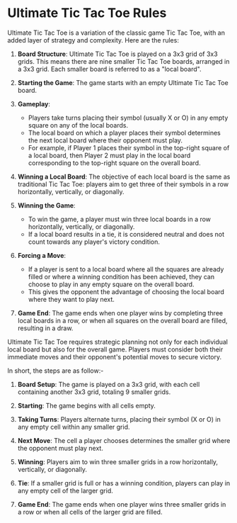 # Ultimate Tic Tac Toe Rules

Ultimate Tic Tac Toe is a variation of the classic game Tic Tac Toe, with an added layer of strategy and complexity. Here are the rules:

1. **Board Structure**: Ultimate Tic Tac Toe is played on a 3x3 grid of 3x3 grids. This means there are nine smaller Tic Tac Toe boards, arranged in a 3x3 grid. Each smaller board is referred to as a "local board".

2. **Starting the Game**: The game starts with an empty Ultimate Tic Tac Toe board.

3. **Gameplay**:

   - Players take turns placing their symbol (usually X or O) in any empty square on any of the local boards.
   - The local board on which a player places their symbol determines the next local board where their opponent must play.
   - For example, if Player 1 places their symbol in the top-right square of a local board, then Player 2 must play in the local board corresponding to the top-right square on the overall board.

4. **Winning a Local Board**: The objective of each local board is the same as traditional Tic Tac Toe: players aim to get three of their symbols in a row horizontally, vertically, or diagonally.
5. **Winning the Game**:

   - To win the game, a player must win three local boards in a row horizontally, vertically, or diagonally.
   - If a local board results in a tie, it is considered neutral and does not count towards any player's victory condition.

6. **Forcing a Move**:

   - If a player is sent to a local board where all the squares are already filled or where a winning condition has been achieved, they can choose to play in any empty square on the overall board.
   - This gives the opponent the advantage of choosing the local board where they want to play next.

7. **Game End**: The game ends when one player wins by completing three local boards in a row, or when all squares on the overall board are filled, resulting in a draw.

Ultimate Tic Tac Toe requires strategic planning not only for each individual local board but also for the overall game. Players must consider both their immediate moves and their opponent's potential moves to secure victory.

In short, the steps are as follow:-

1. **Board Setup**: The game is played on a 3x3 grid, with each cell containing another 3x3 grid, totaling 9 smaller grids.

2. **Starting**: The game begins with all cells empty.

3. **Taking Turns**: Players alternate turns, placing their symbol (X or O) in any empty cell within any smaller grid.

4. **Next Move**: The cell a player chooses determines the smaller grid where the opponent must play next.

5. **Winning**: Players aim to win three smaller grids in a row horizontally, vertically, or diagonally.

6. **Tie**: If a smaller grid is full or has a winning condition, players can play in any empty cell of the larger grid.

7. **Game End**: The game ends when one player wins three smaller grids in a row or when all cells of the larger grid are filled.
